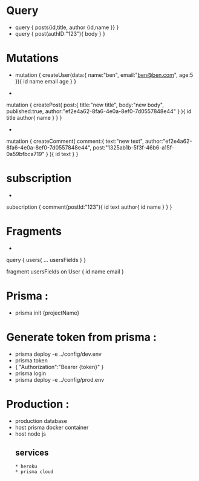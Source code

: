 # Query
 * query {
  posts{id,title,
    author
    {id,name
    }}
}
 * query {
  post(authID:"123"){
    body
  }
}


# Mutations
 * 
    mutation {
  createUser(data:{
    name:"ben",
    email:"ben@ben.com",
    age:5
  }){
    id
    name
    email
    age
  }
}

* 
mutation {
  createPost(
    post:{
    title:"new title",
    body:"new body",
    published:true,
    author:"ef2e4a62-8fa6-4e0a-8ef0-7d0557848e44"
    }
   ){
    id
    title
    author{
      name
    }
  }
}

* 
mutation {
  createComment(
    comment:{
    text:"new text",
    author:"ef2e4a62-8fa6-4e0a-8ef0-7d0557848e44",
    post:"1325ab1b-5f3f-46b6-a15f-0a59bfbca719"
    }
   ){
    id
    text
  }
}

# subscription

  * 
  subscription {
  comment(postId:"123"){
    id
    text
    author{
      id
      name
    }
  }
}

# Fragments
* 
query {
  users{
		... usersFields
  }
}

fragment usersFields on User {
      id
    name
    email
}


# Prisma :
 * prisma init {projectName}

# Generate token from prisma :
  * prisma deploy -e ../config/dev.env
 * prisma token 
 * {
  "Authorization":"Bearer {token}"
  }
  * prisma login 
  * prisma deploy -e ../config/prod.env

# Production :
 * production database
 * host prisma docker container
 * host node js 
    ## services
       * heroku
       * prisma cloud  
